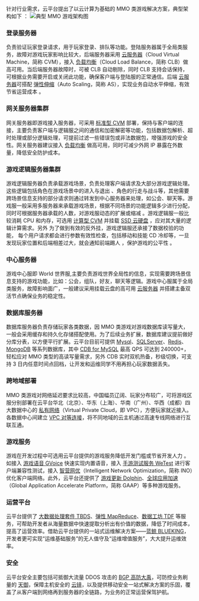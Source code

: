 针对行业需求，云平台提出了以云计算为基础的 MMO 类游戏解决方案，典型架构如下 ：
![典型 MMO 游戏架构图](http://imgcache.tcecqpoc.fsphere.cn/image/mc.qcloudimg.com/static/img/84a79d9090a2b5771f6d892112466fbe/1.png)
### 登录服务器
负责验证玩家登录请求，用于玩家登录、排队等功能。登陆服务器属于全局类服务，故障对游戏玩家影响比较大，后端服务器采用 [云服务器](/product/cvm)（Cloud Virtual Machine，简称 CVM），接入 [负载均衡](/product/clb?idx=1)（Cloud Load Balance，简称 CLB）做高可用。当后端服务器故障时，可被 CLB 自动剔除，同时 CLB 支持会话保持，可根据业务需要开启或关闭此功能，确保客户端与登陆服的正常通信。后端 [云服务器](/product/cvm)可搭配 [弹性伸缩](/product/as)（Auto Scaling，简称 AS），实现业务自动水平伸缩，有效节省运营成本 。

### 网关服务器集群
网关服务器即游戏接入服务器，可采用 [标准型 CVM](/document/product/213/7154) 部署，保持与客户端的连接，主要负责客户端与逻辑服之间的通信和加密解密等功能，包括数据包解析、超时处理或部分逻辑处理，可提前过滤一些错误包或非法数据包，增强游戏的安全性。网关服务器建议接入 [负载均衡](/product/clb?idx=1) 做高可用，同时可减少外网 IP 暴露在外数量，降低安全防护成本。

### 游戏逻辑服务器集群
游戏逻辑服务器负责承载游戏场景，负责处理客户端请求及大部分游戏逻辑处理。这些逻辑包括角色在游戏场景中的进入与退出 、角色的行走与战斗等，其他需要跨场景信息支持的部分请求则通过转发到中心服务器来处理，如公会、聊天等。游戏服一般采用多服务器来承载游戏场景，根据不同场景的功能逻辑多少进行分配，同时可根据服务器承载的人数，对游戏服动态的扩展或缩减 。游戏逻辑服一般比较消耗 CPU 和内存，可选用 [计算型 CVM](/document/product/213/7157) 并挂载 [SSD 云硬盘](/document/product/362/2392) ，应对其大量的逻辑计算需求。另外 为了做到有效的反外挂，游戏逻辑服还承接了数据校验的功能， 每个用户请求都会进行参数有效性检查，包括移动和技能 CD 冷却等，一旦发现玩家位置和后端相差过大，就会通知前端踢人 ，保护游戏的公平性 。

### 中心服务器
游戏中心服即 World 世界服,主要负责游戏世界全局性的信息，实现需要跨场景信息支持的游戏功能，比如：公会，组队，好友，聊天等逻辑。游戏中心服属于全局类服务，故障影响面广，一般建议采用挂载云盘的高可用 [云服务器](/document/product/213) 并搭建主备双活节点确保业务的稳定性。

### 数据库服务器
数据库服务器负责存储玩家各类数据，因 MMO 类游戏对游戏数据库读写量大，一般会采用缓存和持久化存储搭配使用。为了后续业务扩展，数据库建议提前做好分库分表，以方便平行扩展。云平台目前可提供 [Mysql](/product/cdb)、[SQLServer](/product/sqlserver)、[Redis](/product/crs)、[MongoDB](/product/mongodb) 等系列数据库，其中 [CDB for MySQL](/product/cdb) 最高 QPS 可达到 240000+，轻松应对 MMO 类型的高读写量需求，另外 CDB 实时双机热备，秒级切换，可支持 3 日内任意时间点回档，让开发和运维同学不用再担心玩家数据丢失。

### 跨地域部署
MMO 类游戏对网络延迟要求比较高，中国幅员辽阔、玩家分布较广，可将游戏区服分别部署在云平台华北（北京）、华东（上海）、华南（广州）、华西（成都）四大数据中心的 [私有网络](/document/product/215/4927)（Virtual Private Cloud，即 VPC），方便玩家就近接入。各数据中心间建立 [VPC 对等连接](/document/product/215/5000)，将不同地域的云主机通过高速专线网络进行互联互通。

### 游戏服务
游戏在开发过程中可选用云平台提供的游戏服务降低开发门槛或节省开发人力 。如接入 [游戏语音 GVoice](/product/GVoice) 快速实现内置语音，接入 [手游测试服务 WeTest](/product/MGCT?idx=1) 进行客户端兼容性测试，接入 [智营网优](/product/ino)（Intelligent Network Optimization，简称 INO）优化客户端网络。此外，云平台还提供了 [游戏更新 Dolphin](/product/Dolphin)、[全球应用加速](/product/gaap?idx=2)（Global Application Accelerate Platform，简称 GAAP）等多种游戏服务。

### 运营平台
云平台提供了 [大数据处理套件 TBDS](/product/tbds)、[弹性 MapReduce](/product/emr)、[数据工坊 TDF](/product/tdf) 等服务，可帮助开发者从海量数据中快速提取分析出有价值的数据，降低了时间成本，提高了运营效率。借助云平台提供的一站式运维解决方案——[蓝鲸 BLUEKING](/product/blueking)，开发者更可实现“运维基础服务”的无人值守及“运维增值服务”，大大提升运维效率。

### 安全
云平台安全主要包括可抵御大流量 DDOS 攻击的 [BGP 高防大禹](/product/bad)，可防控业务刷量的 [天御](/product/aa)，保障主机安全的 [云镜](/product/hs)，以及提供移动安全一站式解决方案的乐固，覆盖了从客户端到网络再到服务器的全链路，为业务的正常运营保驾护航。
